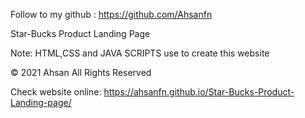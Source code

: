 Follow to my github : https://github.com/Ahsanfn

Star-Bucks Product Landing Page

Note: HTML,CSS and JAVA SCRIPTS use to create this website

© 2021 Ahsan All Rights Reserved

Check website online: https://ahsanfn.github.io/Star-Bucks-Product-Landing-page/
